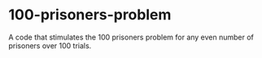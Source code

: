 # 100-prisoners-problem
A code that stimulates the 100 prisoners problem for any even number of prisoners over 100 trials.
